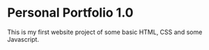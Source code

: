 # Personal Portfolio 1.0

This is my first website project of some basic HTML, CSS and some Javascript.

